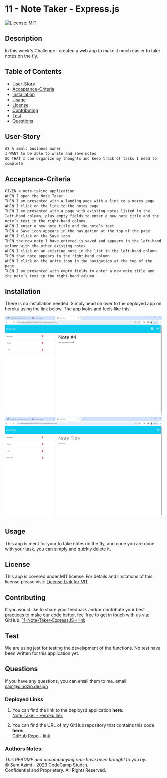 # 11 - Note Taker - Express.js

[![License: MIT](https://img.shields.io/badge/License-MIT-lightblue.svg)](https://opensource.org/licenses/MIT)

## Description
In this week's Challenge I created a web app to make it much easier to take notes on the fly.

## Table of Contents
- [User-Story](#user-story)
- [Acceptance-Criteria](#acceptance-criteria)
- [Installation](#installation)
- [Usage](#usage)
- [License](#license)
- [Contributing](#contributing)
- [Test](#test)
- [Questions](#questions)

## User-Story

```
AS A small business owner
I WANT to be able to write and save notes
SO THAT I can organize my thoughts and keep track of tasks I need to complete
```


## Acceptance-Criteria

```
GIVEN a note-taking application
WHEN I open the Note Taker
THEN I am presented with a landing page with a link to a notes page
WHEN I click on the link to the notes page
THEN I am presented with a page with existing notes listed in the left-hand column, plus empty fields to enter a new note title and the note’s text in the right-hand column
WHEN I enter a new note title and the note’s text
THEN a Save icon appears in the navigation at the top of the page
WHEN I click on the Save icon
THEN the new note I have entered is saved and appears in the left-hand column with the other existing notes
WHEN I click on an existing note in the list in the left-hand column
THEN that note appears in the right-hand column
WHEN I click on the Write icon in the navigation at the top of the page
THEN I am presented with empty fields to enter a new note title and the note’s text in the right-hand column
```

## Installation
There is no installation needed. Simply head on over to the deployed app on heroku using the link below.
The app looks and feels like this:

![Mock Up of the way main page and note pages look”](./mock-up/MyApp01.PNG)
![After clicking save, new note is added on the left”](./mock-up/MyApp02.PNG)


## Usage
This app is ment for your to take notes on the fly, and once you are done with your task, you can simply and quickly delete it.

## License
This app is covered under MIT license. For details and limitations of this license please visit:
[License Link for MIT](https://opensource.org/licenses/MIT)


## Contributing
If you would like to share your feedback and/or contribute your best practices to make our code better, feel free to get in touch with us via:
  GitHub: [11-Note-Taker-ExpressJS - link](https://github.com/dinozio-design/11-Note-Taker-ExpressJS)<br>

## Test
We are using jest for testing the development of the functions. No test have been written for this application yet.
<br>

## Questions
If you have any questions, you can email them to me.
  email: <sam@dinozio.design><br>

### Deployed Links

1. You can find the link to the deployed application **here:** <br> [Note Taker - Heroku link](https://serene-wave-69834-5e095d541a17.herokuapp.com/)

2. You can find the URL of my GitHub repository that contains this code **here:** <br>[GitHub Repo - link](https://github.com/dinozio-design/11-Note-Taker-ExpressJS)

### Authors Notes: 
  _This README and accompanying repo have been brought to you by:_<br>© Sam Azimi - 2023 CodeCamp Studen.<br>Confidential and Proprietary. All Rights Reserved.
